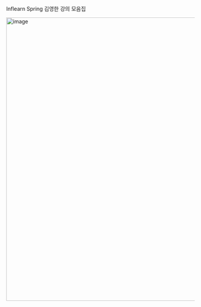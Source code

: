 Inflearn Spring 김영한 강의 모음집 


<img width="759" alt="image" src="https://github.com/kwongwangjae/spring-kyh/assets/121513336/779880c5-2ea2-4721-a79e-0faa0d6e4200">
